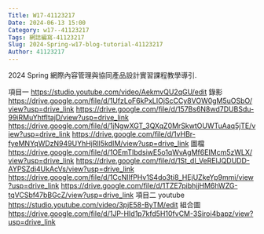 ```yaml
---
Title: W17-41123217
Date: 2024-06-13 15:00
Category: w17--41123217
Tags: 網誌編寫-41123217
Slug: 2024-Spring-w17-blog-tutorial-41123217
Author: 41123217
---
```


2024 Spring 網際內容管理與協同產品設計實習課程教學導引.

<!-- PELICAN_END_SUMMARY -->

項目一
https://studio.youtube.com/video/AekmvQU2qGU/edit
錄影
https://drive.google.com/file/d/1UfzLoF6kPxLIOjScCCy8VOW0gM5uOSbO/view?usp=drive_link
https://drive.google.com/file/d/157Bs6N8wd7DUBSdu-99iRMuYhtfltajD/view?usp=drive_link
https://drive.google.com/file/d/1jNgwXGT_3QXqZ0MrSkwtOUWTuAaq5jTE/view?usp=drive_link
https://drive.google.com/file/d/1vHBr-fyeMNYqWDzN949UYhHjRlI5kdIM/view?usp=drive_link
圖檔
https://drive.google.com/file/d/1OEmTIbdsiwE5o1qWvAgMf6EIMcm5zWLX/view?usp=drive_link
https://drive.google.com/file/d/1St_dI_VeRElJQDUDD-AYPSZdi4UkAcVs/view?usp=drive_link
https://drive.google.com/file/d/1CcNIIfPHv1S4do3ti8_HEjUZkeYp9mmi/view?usp=drive_link
https://drive.google.com/file/d/1TZE7pibhjjHM6hWZG-tqVCSbf47bBGcZ/view?usp=drive_link
項目二
youtube
https://studio.youtube.com/video/3pjE58-ByTM/edit
組合圖
https://drive.google.com/file/d/1JP-HId1p7kfd5H10fvCM-3Siroi4bapz/view?usp=drive_link
